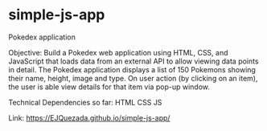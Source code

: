# simple-js-app
Pokedex application

Objective: Build a Pokedex web application using HTML, CSS, and JavaScript that loads data from an external API to allow viewing data points in detail. The Pokedex application displays a list of 150 Pokemons showing their name, height, image and type. On user action (by clicking on an item), the user is able view details for that item via pop-up window.

Technical Dependencies so far: HTML CSS JS

Link: https://EJQuezada.github.io/simple-js-app/
